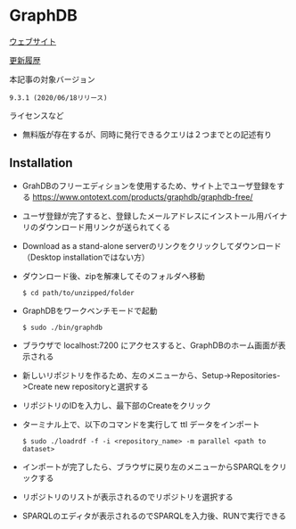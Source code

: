 # GraphDB

[ウェブサイト](https://www.ontotext.com/products/graphdb/)
   
[更新履歴](http://graphdb.ontotext.com/documentation/free/release-notes.html)

本記事の対象バージョン

    9.3.1 (2020/06/18リリース)
    
ライセンスなど

 * 無料版が存在するが、同時に発行できるクエリは２つまでとの記述有り


## Installation
 * GrahDBのフリーエディションを使用するため、サイト上でユーザ登録をする https://www.ontotext.com/products/graphdb/graphdb-free/
 * ユーザ登録が完了すると、登録したメールアドレスにインストール用バイナリのダウンロード用リンクが送られてくる
 * Download as a stand-alone serverのリンクをクリックしてダウンロード（Desktop installationではない方）
 * ダウンロード後、zipを解凍してそのフォルダへ移動

       $ cd path/to/unzipped/folder

 * GraphDBをワークベンチモードで起動

       $ sudo ./bin/graphdb

 * ブラウザで localhost:7200 にアクセスすると、GraphDBのホーム画面が表示される
 
 * 新しいリポジトリを作るため、左のメニューから、Setup->Repositories->Create new repositoryと選択する
 * リポジトリのIDを入力し、最下部のCreateをクリック
 * ターミナル上で、以下のコマンドを実行して ttl データをインポート
 
       $ sudo ./loadrdf -f -i <repository_name> -m parallel <path to dataset>

 * インポートが完了したら、ブラウザに戻り左のメニューからSPARQLをクリックする
 * リポジトリのリストが表示されるのでリポジトリを選択する
 * SPARQLのエディタが表示されるのでSPARQLを入力後、RUNで実行できる
